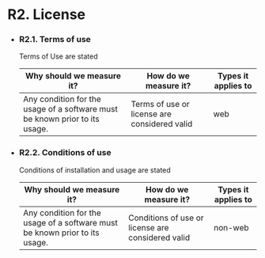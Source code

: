 # R2. License 

- ### R2.1. Terms of use
    
    Terms of Use are stated

    | Why should we measure it?  | How do we measure it? | Types it applies to  |
    |----------------------------|-----------------------|----------------------|
    | Any condition for the usage of a software must be known prior to its usage.| Terms of use or license are considered valid |web |

- ### R2.2. Conditions of use

    Conditions of installation and usage are stated

    | Why should we measure it?  | How do we measure it? | Types it applies to  |
    |----------------------------|-----------------------|----------------------|
    | Any condition for the usage of a software must be known prior to its usage. | Conditions of use or license are considered valid | non-web |


